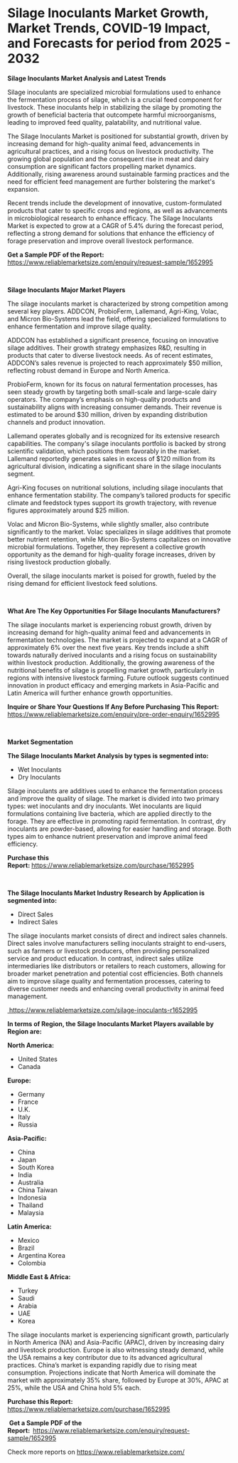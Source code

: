<p><h1>Silage Inoculants Market Growth, Market Trends, COVID-19 Impact, and Forecasts for period from 2025 - 2032</h1></p><p><strong>Silage Inoculants Market Analysis and Latest Trends</strong></p>
<p><p>Silage inoculants are specialized microbial formulations used to enhance the fermentation process of silage, which is a crucial feed component for livestock. These inoculants help in stabilizing the silage by promoting the growth of beneficial bacteria that outcompete harmful microorganisms, leading to improved feed quality, palatability, and nutritional value. </p><p>The Silage Inoculants Market is positioned for substantial growth, driven by increasing demand for high-quality animal feed, advancements in agricultural practices, and a rising focus on livestock productivity. The growing global population and the consequent rise in meat and dairy consumption are significant factors propelling market dynamics. Additionally, rising awareness around sustainable farming practices and the need for efficient feed management are further bolstering the market's expansion.</p><p>Recent trends include the development of innovative, custom-formulated products that cater to specific crops and regions, as well as advancements in microbiological research to enhance efficacy. The Silage Inoculants Market is expected to grow at a CAGR of 5.4% during the forecast period, reflecting a strong demand for solutions that enhance the efficiency of forage preservation and improve overall livestock performance.</p></p>
<p><strong>Get a Sample PDF of the Report:&nbsp;</strong> <a href="https://www.reliablemarketsize.com/enquiry/request-sample/1652995?utm_campaign=2457&utm_medium=2&utm_source=Github&utm_content=ia&utm_term=05032025&utm_id=silage-inoculants">https://www.reliablemarketsize.com/enquiry/request-sample/1652995</a></p>
<p>&nbsp;</p>
<p><strong>Silage Inoculants Major Market Players</strong></p>
<p><p>The silage inoculants market is characterized by strong competition among several key players. ADDCON, ProbioFerm, Lallemand, Agri-King, Volac, and Micron Bio-Systems lead the field, offering specialized formulations to enhance fermentation and improve silage quality.</p><p>ADDCON has established a significant presence, focusing on innovative silage additives. Their growth strategy emphasizes R&D, resulting in products that cater to diverse livestock needs. As of recent estimates, ADDCON’s sales revenue is projected to reach approximately $50 million, reflecting robust demand in Europe and North America.</p><p>ProbioFerm, known for its focus on natural fermentation processes, has seen steady growth by targeting both small-scale and large-scale dairy operators. The company’s emphasis on high-quality products and sustainability aligns with increasing consumer demands. Their revenue is estimated to be around $30 million, driven by expanding distribution channels and product innovation.</p><p>Lallemand operates globally and is recognized for its extensive research capabilities. The company's silage inoculants portfolio is backed by strong scientific validation, which positions them favorably in the market. Lallemand reportedly generates sales in excess of $120 million from its agricultural division, indicating a significant share in the silage inoculants segment.</p><p>Agri-King focuses on nutritional solutions, including silage inoculants that enhance fermentation stability. The company’s tailored products for specific climate and feedstock types support its growth trajectory, with revenue figures approximately around $25 million.</p><p>Volac and Micron Bio-Systems, while slightly smaller, also contribute significantly to the market. Volac specializes in silage additives that promote better nutrient retention, while Micron Bio-Systems capitalizes on innovative microbial formulations. Together, they represent a collective growth opportunity as the demand for high-quality forage increases, driven by rising livestock production globally. </p><p>Overall, the silage inoculants market is poised for growth, fueled by the rising demand for efficient livestock feed solutions.</p></p>
<p>&nbsp;</p>
<p><strong>What Are The Key Opportunities For Silage Inoculants Manufacturers?</strong></p>
<p><p>The silage inoculants market is experiencing robust growth, driven by increasing demand for high-quality animal feed and advancements in fermentation technologies. The market is projected to expand at a CAGR of approximately 6% over the next five years. Key trends include a shift towards naturally derived inoculants and a rising focus on sustainability within livestock production. Additionally, the growing awareness of the nutritional benefits of silage is propelling market growth, particularly in regions with intensive livestock farming. Future outlook suggests continued innovation in product efficacy and emerging markets in Asia-Pacific and Latin America will further enhance growth opportunities.</p></p>
<p><strong>Inquire or Share Your Questions If Any Before Purchasing This Report:</strong> <a href="https://www.reliablemarketsize.com/enquiry/pre-order-enquiry/1652995?utm_campaign=2457&utm_medium=2&utm_source=Github&utm_content=ia&utm_term=05032025&utm_id=silage-inoculants">https://www.reliablemarketsize.com/enquiry/pre-order-enquiry/1652995</a></p>
<p>&nbsp;</p>
<p><strong>Market Segmentation</strong></p>
<p><strong>The Silage Inoculants Market Analysis by types is segmented into:</strong></p>
<p><ul><li>Wet Inoculants</li><li>Dry Inoculants</li></ul></p>
<p><p>Silage inoculants are additives used to enhance the fermentation process and improve the quality of silage. The market is divided into two primary types: wet inoculants and dry inoculants. Wet inoculants are liquid formulations containing live bacteria, which are applied directly to the forage. They are effective in promoting rapid fermentation. In contrast, dry inoculants are powder-based, allowing for easier handling and storage. Both types aim to enhance nutrient preservation and improve animal feed efficiency.</p></p>
<p><strong>Purchase this Report:&nbsp;</strong><a href="https://www.reliablemarketsize.com/purchase/1652995?utm_campaign=2457&utm_medium=2&utm_source=Github&utm_content=ia&utm_term=05032025&utm_id=silage-inoculants">https://www.reliablemarketsize.com/purchase/1652995</a></p>
<p>&nbsp;</p>
<p><strong>The Silage Inoculants Market Industry Research by Application is segmented into:</strong></p>
<p><ul><li>Direct Sales</li><li>Indirect Sales</li></ul></p>
<p><p>The silage inoculants market consists of direct and indirect sales channels. Direct sales involve manufacturers selling inoculants straight to end-users, such as farmers or livestock producers, often providing personalized service and product education. In contrast, indirect sales utilize intermediaries like distributors or retailers to reach customers, allowing for broader market penetration and potential cost efficiencies. Both channels aim to improve silage quality and fermentation processes, catering to diverse customer needs and enhancing overall productivity in animal feed management.</p></p>
<p><a href="https://www.reliablemarketsize.com/silage-inoculants-r1652995?utm_campaign=2457&utm_medium=2&utm_source=Github&utm_content=ia&utm_term=05032025&utm_id=silage-inoculants">&nbsp;https://www.reliablemarketsize.com/silage-inoculants-r1652995</a></p>
<p><strong>In terms of Region, the Silage Inoculants Market Players available by Region are:</strong></p>
<p>
    <p> <strong> North America: </strong>
        <ul>
            <li>United States</li>
            <li>Canada</li>
        </ul>
        </p> 
    <p> <strong> Europe: </strong>
        <ul>
            <li>Germany</li>
            <li>France</li>
            <li>U.K.</li>
            <li>Italy</li>
            <li>Russia</li>
        </ul>
        </p> 
    <p> <strong> Asia-Pacific: </strong>
        <ul>
            <li>China</li>
            <li>Japan</li>
            <li>South Korea</li>
            <li>India</li>
            <li>Australia</li>
            <li>China Taiwan</li>
            <li>Indonesia</li>
            <li>Thailand</li>
            <li>Malaysia</li>
        </ul>
        </p> 
    <p> <strong> Latin America: </strong>
        <ul>
            <li>Mexico</li>
            <li>Brazil</li>
            <li>Argentina Korea</li>
            <li>Colombia</li>
        </ul>
        </p> 
    <p> <strong> Middle East & Africa: </strong>
        <ul>
            <li>Turkey</li>
            <li>Saudi</li>
            <li>Arabia</li>
            <li>UAE</li>
            <li>Korea</li>
        </ul>
    </p>
    </p>
<p><p>The silage inoculants market is experiencing significant growth, particularly in North America (NA) and Asia-Pacific (APAC), driven by increasing dairy and livestock production. Europe is also witnessing steady demand, while the USA remains a key contributor due to its advanced agricultural practices. China’s market is expanding rapidly due to rising meat consumption. Projections indicate that North America will dominate the market with approximately 35% share, followed by Europe at 30%, APAC at 25%, while the USA and China hold 5% each.</p></p>
<p><strong>Purchase this Report: </strong><a href="https://www.reliablemarketsize.com/purchase/1652995?utm_campaign=2457&utm_medium=2&utm_source=Github&utm_content=ia&utm_term=05032025&utm_id=silage-inoculants">https://www.reliablemarketsize.com/purchase/1652995</a></p>
<p>&nbsp;<strong>Get a Sample PDF of the Report:&nbsp;&nbsp;</strong><a href="https://www.reliablemarketsize.com/enquiry/request-sample/1652995?utm_campaign=2457&utm_medium=2&utm_source=Github&utm_content=ia&utm_term=05032025&utm_id=silage-inoculants">https://www.reliablemarketsize.com/enquiry/request-sample/1652995</a></p>
<p><strong></strong></p>
<p>Check more reports on <a href="https://www.reliablemarketsize.com/?utm_campaign=2457&utm_medium=2&utm_source=Github&utm_content=ia&utm_term=05032025&utm_id=silage-inoculants">https://www.reliablemarketsize.com/</a></p>
